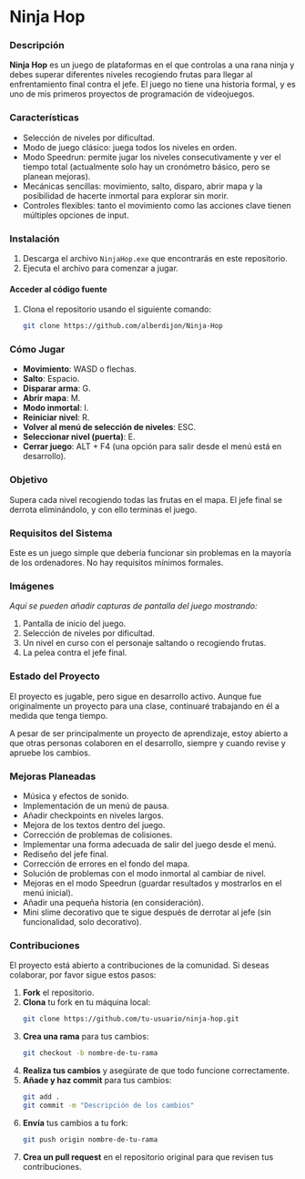# Ninja Hop

### Descripción
**Ninja Hop** es un juego de plataformas en el que controlas a una rana ninja y debes superar diferentes niveles recogiendo frutas para llegar al enfrentamiento final contra el jefe. El juego no tiene una historia formal, y es uno de mis primeros proyectos de programación de videojuegos.

### Características
- Selección de niveles por dificultad.
- Modo de juego clásico: juega todos los niveles en orden.
- Modo Speedrun: permite jugar los niveles consecutivamente y ver el tiempo total (actualmente solo hay un cronómetro básico, pero se planean mejoras).
- Mecánicas sencillas: movimiento, salto, disparo, abrir mapa y la posibilidad de hacerte inmortal para explorar sin morir.
- Controles flexibles: tanto el movimiento como las acciones clave tienen múltiples opciones de input.

### Instalación

1. Descarga el archivo `NinjaHop.exe` que encontrarás en este repositorio.
2. Ejecuta el archivo para comenzar a jugar.

#### Acceder al código fuente

1. Clona el repositorio usando el siguiente comando:
   ```bash
   git clone https://github.com/alberdijon/Ninja-Hop

### Cómo Jugar

- **Movimiento**: WASD o flechas.
- **Salto**: Espacio.
- **Disparar arma**: G.
- **Abrir mapa**: M.
- **Modo inmortal**: I.
- **Reiniciar nivel**: R.
- **Volver al menú de selección de niveles**: ESC.
- **Seleccionar nivel (puerta)**: E.
- **Cerrar juego**: ALT + F4 (una opción para salir desde el menú está en desarrollo).

### Objetivo
Supera cada nivel recogiendo todas las frutas en el mapa. El jefe final se derrota eliminándolo, y con ello terminas el juego.

### Requisitos del Sistema

Este es un juego simple que debería funcionar sin problemas en la mayoría de los ordenadores. No hay requisitos mínimos formales.

### Imágenes

_Aquí se pueden añadir capturas de pantalla del juego mostrando:_

1. Pantalla de inicio del juego.
2. Selección de niveles por dificultad.
3. Un nivel en curso con el personaje saltando o recogiendo frutas.
4. La pelea contra el jefe final.

### Estado del Proyecto

El proyecto es jugable, pero sigue en desarrollo activo. Aunque fue originalmente un proyecto para una clase, continuaré trabajando en él a medida que tenga tiempo.

A pesar de ser principalmente un proyecto de aprendizaje, estoy abierto a que otras personas colaboren en el desarrollo, siempre y cuando revise y apruebe los cambios.

### Mejoras Planeadas

- Música y efectos de sonido.
- Implementación de un menú de pausa.
- Añadir checkpoints en niveles largos.
- Mejora de los textos dentro del juego.
- Corrección de problemas de colisiones.
- Implementar una forma adecuada de salir del juego desde el menú.
- Rediseño del jefe final.
- Corrección de errores en el fondo del mapa.
- Solución de problemas con el modo inmortal al cambiar de nivel.
- Mejoras en el modo Speedrun (guardar resultados y mostrarlos en el menú inicial).
- Añadir una pequeña historia (en consideración).
- Mini slime decorativo que te sigue después de derrotar al jefe (sin funcionalidad, solo decorativo).

### Contribuciones

El proyecto está abierto a contribuciones de la comunidad. Si deseas colaborar, por favor sigue estos pasos:

1. **Fork** el repositorio.
2. **Clona** tu fork en tu máquina local:
   ```bash
   git clone https://github.com/tu-usuario/ninja-hop.git
3. **Crea una rama** para tus cambios:
    ```bash
    git checkout -b nombre-de-tu-rama
4. **Realiza tus cambios** y asegúrate de que todo funcione correctamente.
5. **Añade y haz commit** para tus cambios:
    ```bash
    git add .
    git commit -m "Descripción de los cambios"
6. **Envía** tus cambios a tu fork:
    ```bash
    git push origin nombre-de-tu-rama
7. **Crea un pull request** en el repositorio original para que revisen tus contribuciones.
